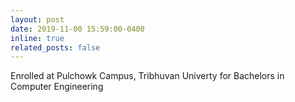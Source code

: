 ```yaml
---
layout: post
date: 2019-11-00 15:59:00-0400
inline: true
related_posts: false
---
```


Enrolled at Pulchowk Campus, Tribhuvan Univerty for Bachelors in Computer Engineering 
